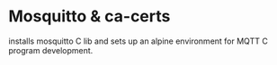 # Mosquitto & ca-certs

installs mosquitto C lib and sets up an alpine environment for MQTT C program development.
